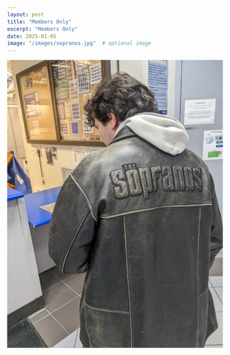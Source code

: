 ```yaml
---
layout: post
title: "Members Only"
excerpt: "Members Only"
date: 2025-01-05
image: "/images/sopranos.jpg"  # optional image
---
```



<img src="/images/sopranos.jpg">
